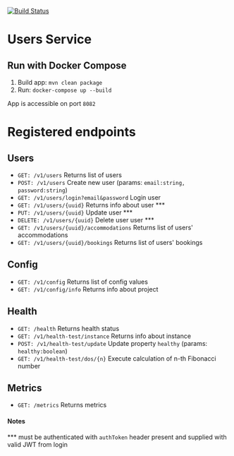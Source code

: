 [![Build Status](https://travis-ci.org/fri-riders/users.svg?branch=master)](https://travis-ci.org/fri-riders/users)
# Users Service

## Run with Docker Compose
1. Build app: `mvn clean package`
1. Run: `docker-compose up --build`

App is accessible on port `8082`

# Registered endpoints
## Users
* `GET: /v1/users` Returns list of users
* `POST: /v1/users` Create new user (params: `email:string, password:string`)
* `GET: /v1/users/login?email&password` Login user
* `GET: /v1/users/{uuid}` Returns info about user \***
* `PUT: /v1/users/{uuid}` Update user \***
* `DELETE: /v1/users/{uuid}` Delete user user \***
* `GET: /v1/users/{uuid}/accommodations` Returns list of users' accommodations
* `GET: /v1/users/{uuid}/bookings` Returns list of users' bookings
## Config
* `GET: /v1/config` Returns list of config values
* `GET: /v1/config/info` Returns info about project
## Health
* `GET: /health` Returns health status
* `GET: /v1/health-test/instance` Returns info about instance
* `POST: /v1/health-test/update` Update property `healthy` (params: `healthy:boolean`)
* `GET: /v1/health-test/dos/{n}` Execute calculation of n-th Fibonacci number
## Metrics
* `GET: /metrics` Returns metrics

#### Notes
\*** must be authenticated with `authToken` header present and supplied with valid JWT from login